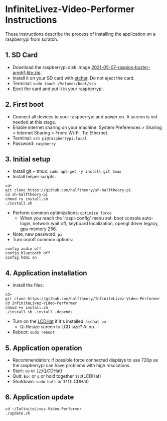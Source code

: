 # InfiniteLivez-Video-Performer Instructions
These instructions describe the process of installing the application on a raspberrypi from scratch.

## 1. SD Card
- Download the raspberrypi disk image [2021-05-07-raspios-buster-armhf-lite.zip](https://downloads.raspberrypi.org/raspios_lite_armhf/images/raspios_lite_armhf-2021-05-28/2021-05-07-raspios-buster-armhf-lite.zip).
- Install it on your SD card with [etcher](https://www.balena.io/etcher/). Do not eject the card.
- Terminal: `sudo touch /Volumes/boot/ssh`
- Eject the card and put it in your raspberrypi.

## 2. First boot
- Connect all devices to your raspberrypi and power on. A screen is not needed at this stage.
- Enable internet sharing on your machine: System Preferences > Sharing > Internet Sharing > From: Wi-Fi, To: Ethernet.
- Terminal: `ssh pi@raspberrypi.local`
- Password: `raspberry`

## 3. Initial setup
- Install git + tmux: `sudo apt-get -y install git tmux`
- Install helper scripts:
```
cd~
git clone https://github.com/halftheory/sh-halftheory-pi
cd sh-halftheory-pi
chmod +x install.sh
./install.sh
```
- Perform common optimizations: `optimize force`
  - When you reach the 'raspi-config' menu set: boot console auto-login, network wait off, keyboard localization, opengl driver legacy, gpu memory 256.
- Note, new password: `pi`
- Turn on/off common options:
```
config audio off
config bluetooth off
config hdmi on
```

## 4. Application installation
- Install the files:
```
cd~
git clone https://github.com/halftheory/InfiniteLivez-Video-Performer
cd InfiniteLivez-Video-Performer
chmod +x install.sh
./install.sh -install -depends
```
- Turn on the [LCDHat](https://www.waveshare.com/wiki/1.44inch_LCD_HAT) if it's installed: `lcdhat on`
  - Q: Resize screen to LCD size? A: no.
- Reboot: `sudo reboot`

## 5. Application operation
- Recommendation: if possible force connected displays to use 720p as the raspberrypi can have problems with high resolutions.
- Start: `vp` or `123`(LCDHat)
- Quit: `Esc` or `q` or hold together `123`(LCDHat)
- Shutdown: `sudo halt` or `321`(LCDHat)

## 6. Application update
```
cd ~/InfiniteLivez-Video-Performer
./update.sh
```
